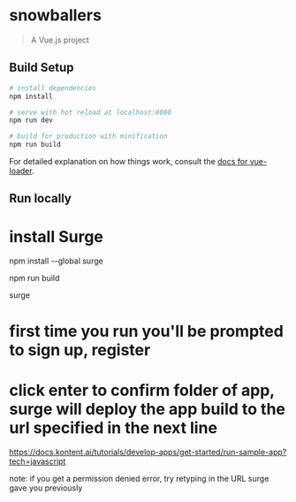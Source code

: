 # snowballers

> A Vue.js project

## Build Setup

``` bash
# install dependencies
npm install

# serve with hot reload at localhost:8080
npm run dev

# build for production with minification
npm run build
```

For detailed explanation on how things work, consult the [docs for vue-loader](http://vuejs.github.io/vue-loader).

## Run locally 

# install Surge
npm install --global surge

npm run build 

surge
# first time you run you'll be prompted to sign up, register
# click enter to confirm folder of app, surge will deploy the app build to the url specified in the next line
https://docs.kontent.ai/tutorials/develop-apps/get-started/run-sample-app?tech=javascript

note: if you get a permission denied error, try retyping in the URL surge gave you previously 
